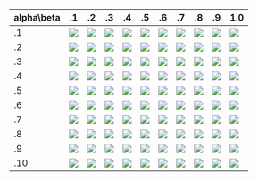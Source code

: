 | alpha\beta|.1|.2|.3|.4|.5|.6|.7|.8|.9|1.0| 
| -| -| -| -| -| -| -| -| -| -|  -|
| .1 |![](result_1_1/plot/0_data0_filter.png) |![](result_1_2/plot/0_data0_filter.png) |![](result_1_3/plot/0_data0_filter.png) |![](result_1_4/plot/0_data0_filter.png) |![](result_1_5/plot/0_data0_filter.png) |![](result_1_6/plot/0_data0_filter.png) |![](result_1_7/plot/0_data0_filter.png) |![](result_1_8/plot/0_data0_filter.png) |![](result_1_9/plot/0_data0_filter.png) |![](result_1_10/plot/0_data0_filter.png)|
| .2 |![](result_2_1/plot/0_data0_filter.png) |![](result_2_2/plot/0_data0_filter.png) |![](result_2_3/plot/0_data0_filter.png) |![](result_2_4/plot/0_data0_filter.png) |![](result_2_5/plot/0_data0_filter.png) |![](result_2_6/plot/0_data0_filter.png) |![](result_2_7/plot/0_data0_filter.png) |![](result_2_8/plot/0_data0_filter.png) |![](result_2_9/plot/0_data0_filter.png) |![](result_2_10/plot/0_data0_filter.png)|
| .3 |![](result_3_1/plot/0_data0_filter.png) |![](result_3_2/plot/0_data0_filter.png) |![](result_3_3/plot/0_data0_filter.png) |![](result_3_4/plot/0_data0_filter.png) |![](result_3_5/plot/0_data0_filter.png) |![](result_3_6/plot/0_data0_filter.png) |![](result_3_7/plot/0_data0_filter.png) |![](result_3_8/plot/0_data0_filter.png) |![](result_3_9/plot/0_data0_filter.png) |![](result_3_10/plot/0_data0_filter.png)|
| .4 |![](result_4_1/plot/0_data0_filter.png) |![](result_4_2/plot/0_data0_filter.png) |![](result_4_3/plot/0_data0_filter.png) |![](result_4_4/plot/0_data0_filter.png) |![](result_4_5/plot/0_data0_filter.png) |![](result_4_6/plot/0_data0_filter.png) |![](result_4_7/plot/0_data0_filter.png) |![](result_4_8/plot/0_data0_filter.png) |![](result_4_9/plot/0_data0_filter.png) |![](result_4_10/plot/0_data0_filter.png)|
| .5 |![](result_5_1/plot/0_data0_filter.png) |![](result_5_2/plot/0_data0_filter.png) |![](result_5_3/plot/0_data0_filter.png) |![](result_5_4/plot/0_data0_filter.png) |![](result_5_5/plot/0_data0_filter.png) |![](result_5_6/plot/0_data0_filter.png) |![](result_5_7/plot/0_data0_filter.png) |![](result_5_8/plot/0_data0_filter.png) |![](result_5_9/plot/0_data0_filter.png) |![](result_5_10/plot/0_data0_filter.png)|
| .6 |![](result_6_1/plot/0_data0_filter.png) |![](result_6_2/plot/0_data0_filter.png) |![](result_6_3/plot/0_data0_filter.png) |![](result_6_4/plot/0_data0_filter.png) |![](result_6_5/plot/0_data0_filter.png) |![](result_6_6/plot/0_data0_filter.png) |![](result_6_7/plot/0_data0_filter.png) |![](result_6_8/plot/0_data0_filter.png) |![](result_6_9/plot/0_data0_filter.png) |![](result_6_10/plot/0_data0_filter.png)|
| .7 |![](result_7_1/plot/0_data0_filter.png) |![](result_7_2/plot/0_data0_filter.png) |![](result_7_3/plot/0_data0_filter.png) |![](result_7_4/plot/0_data0_filter.png) |![](result_7_5/plot/0_data0_filter.png) |![](result_7_6/plot/0_data0_filter.png) |![](result_7_7/plot/0_data0_filter.png) |![](result_7_8/plot/0_data0_filter.png) |![](result_7_9/plot/0_data0_filter.png) |![](result_7_10/plot/0_data0_filter.png)|
| .8 |![](result_8_1/plot/0_data0_filter.png) |![](result_8_2/plot/0_data0_filter.png) |![](result_8_3/plot/0_data0_filter.png) |![](result_8_4/plot/0_data0_filter.png) |![](result_8_5/plot/0_data0_filter.png) |![](result_8_6/plot/0_data0_filter.png) |![](result_8_7/plot/0_data0_filter.png) |![](result_8_8/plot/0_data0_filter.png) |![](result_8_9/plot/0_data0_filter.png) |![](result_8_10/plot/0_data0_filter.png)|
| .9 |![](result_9_1/plot/0_data0_filter.png) |![](result_9_2/plot/0_data0_filter.png) |![](result_9_3/plot/0_data0_filter.png) |![](result_9_4/plot/0_data0_filter.png) |![](result_9_5/plot/0_data0_filter.png) |![](result_9_6/plot/0_data0_filter.png) |![](result_9_7/plot/0_data0_filter.png) |![](result_9_8/plot/0_data0_filter.png) |![](result_9_9/plot/0_data0_filter.png) |![](result_9_10/plot/0_data0_filter.png)|
| .10 |![](result_10_1/plot/0_data0_filter.png) |![](result_10_2/plot/0_data0_filter.png) |![](result_10_3/plot/0_data0_filter.png) |![](result_10_4/plot/0_data0_filter.png) |![](result_10_5/plot/0_data0_filter.png) |![](result_10_6/plot/0_data0_filter.png) |![](result_10_7/plot/0_data0_filter.png) |![](result_10_8/plot/0_data0_filter.png) |![](result_10_9/plot/0_data0_filter.png) |![](result_10_10/plot/0_data0_filter.png)|



